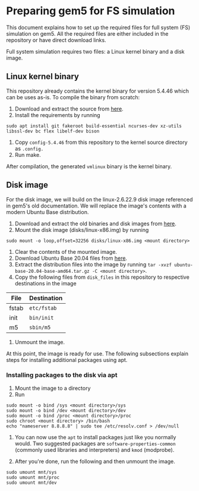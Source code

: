 # Preparing gem5 for FS simulation

This document explains how to set up the required files for full system (FS) simulation on gem5. All the required files are either included in the repository or have direct download links.

Full system simulation requires two files: a Linux kernel binary and a disk image.

## Linux kernel binary

This repository already contains the kernel binary for version 5.4.46 which can be uses as-is. To compile the binary from scratch:

1. Download and extract the source from [here](https://mirrors.edge.kernel.org/pub/linux/kernel/v5.x/linux-5.4.46.tar.xz).
1. Install the requirements by running

```sudo apt install git fakeroot build-essential ncurses-dev xz-utils libssl-dev bc flex libelf-dev bison```

1. Copy `config-5.4.46` from this repository to the kernel source directory as `.config.`
1. Run make.

After compilation, the generated `vmlinux` binary is the kernel binary.

## Disk image

For the disk image, we will build on the linux-2.6.22.9 disk image referenced in gem5's old documentation. We will replace the image's contents with a modern Ubuntu Base distribution.

1. Download and extract the old binaries and disk images from [here](https://drive.google.com/uc?export=download&id=1fx9qAEAzBxn76saIbsm6cqEYISkNthYF).
1. Mount the disk image (disks/linux-x86.img) by running

```sudo mount -o loop,offset=32256 disks/linux-x86.img <mount directory>```

1. Clear the contents of the mounted image.
1. Download Ubuntu Base 20.04 files from [here](http://cdimage.ubuntu.com/ubuntu-base/releases/20.04/release/ubuntu-base-20.04-base-amd64.tar.gz).
1. Extract the distribution files into the image by running `tar -xvzf ubuntu-base-20.04-base-amd64.tar.gz -C <mount directory>`.
1. Copy the following files from `disk_files` in this repository to respective destinations in the image

| File  | Destination |
|-------|-------------|
| fstab | `etc/fstab` |
| init  | `bin/init`  |
| m5    | `sbin/m5`   |

1. Unmount the image.

At this point, the image is ready for use. The following subsections explain steps for installing additional packages using apt.

### Installing packages to the disk via apt

1. Mount the image to a directory
1. Run

```
sudo mount -o bind /sys <mount directory>/sys
sudo mount -o bind /dev <mount directory>/dev
sudo mount -o bind /proc <mount directory>/proc
sudo chroot <mount directory> /bin/bash
echo "nameserver 8.8.8.8" | sudo tee /etc/resolv.conf > /dev/null
```

1. You can now use the `apt` to install packages just like you normally would. Two suggested packages are `software-properties-common` (commonly used libraries and interpreters) and `kmod` (modprobe).

1. After you're done, run the following and then unmount the image.

```
sudo umount mnt/sys
sudo umount mnt/proc
sudo umount mnt/dev
```

